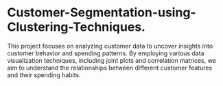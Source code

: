 # Customer-Segmentation-using-Clustering-Techniques.
This project focuses on analyzing customer data to uncover insights into customer behavior and spending patterns. By employing various data visualization techniques, including joint plots and correlation matrices, we aim to understand the relationships between different customer features and their spending habits.
